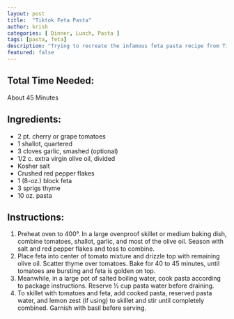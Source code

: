 ```yaml
---
layout: post
title:  "Tiktok Feta Pasta"
author: krish
categories: [ Dinner, Lunch, Pasta ]
tags: [pasta, feta]
description: "Trying to recreate the infamous feta pasta recipe from Tiktok."
featured: false
---
```

## Total Time Needed:

About 45 Minutes

## Ingredients:

* 2 pt. cherry or grape tomatoes
* 1 shallot, quartered
* 3 cloves garlic, smashed (optional)
* 1/2 c. extra virgin olive oil, divided
* Kosher salt
* Crushed red pepper flakes
* 1 (8-oz.) block feta
* 3 sprigs thyme 
* 10 oz. pasta

## Instructions:

1. Preheat oven to 400°. In a large ovenproof skillet or medium baking dish, combine tomatoes, shallot, garlic, and most of the olive oil. Season with salt and red pepper flakes and toss to combine. 
2. Place feta into center of tomato mixture and drizzle top with remaining olive oil. Scatter thyme over tomatoes. Bake for 40 to 45 minutes, until tomatoes are bursting and feta is golden on top. 
3. Meanwhile, in a large pot of salted boiling water, cook pasta according to package instructions. Reserve ½ cup pasta water before draining.
4. To skillet with tomatoes and feta, add cooked pasta, reserved pasta water, and lemon zest (if using) to skillet and stir until completely combined. Garnish with basil before serving. 


